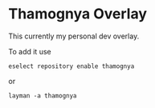 # Thamognya Overlay

This currently my personal dev overlay.

To add it use

```
eselect repository enable thamognya
```

or

```
layman -a thamognya
```
